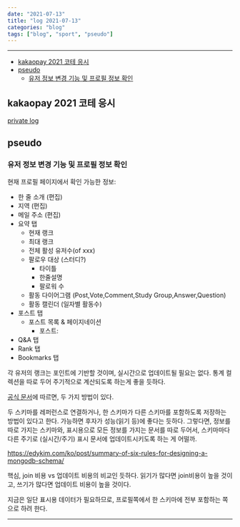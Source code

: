 ```yaml
---
date: "2021-07-13"
title: "log 2021-07-13"
categories: "blog"
tags: ["blog", "sport", "pseudo"]
---
```


----------

- [kakaopay 2021 코테 응시](#kakaopay-2021-코테-응시)
- [pseudo](#pseudo)
  - [유저 정보 변경 기능 및 프로필 정보 확인](#유저-정보-변경-기능-및-프로필-정보-확인)

## kakaopay 2021 코테 응시

[private log](./2021-07-13-p.md)

## pseudo

### 유저 정보 변경 기능 및 프로필 정보 확인

현재 프로필 페이지에서 확인 가능한 정보:

- 한 줄 소개 (편집)
- 지역 (편집)
- 메일 주소 (편집)
- 요약 탭
  - 현재 랭크
  - 최대 랭크
  - 전체 활성 유저수(of xxx)
  - 팔로우 대상 (스터디?)
    - 타이틀
    - 한줄설명
    - 팔로워 수
  - 활동 다이어그램 (Post,Vote,Comment,Study Group,Answer,Question)
  - 활동 캘린더 (일자별 활동수)
- 포스트 탭
  - 포스트 목록 & 페이지네이션
    - 포스트:
- Q\&A 탭
- Rank 탭
- Bookmarks 탭

각 유저의 랭크는 포인트에 기반할 것이며, 실시간으로 업데이트될 필요는 없다.
통계 컬렉션을 따로 두어 주기적으로 계산되도록 하는게 좋을 듯하다.

[공식 문서](https://docs.mongodb.com/manual/tutorial/model-referenced-one-to-many-relationships-between-documents/)에 따르면, 두 가지 방법이 있다.

두 스키마를 레퍼런스로 연결하거나, 한 스키마가 다른 스키마를 포함하도록 저장하는 방법이 있다고 한다. 가능하면 후자가 성능(읽기 등)에 좋다는 듯하다.
그렇다면, 정보를 따로 가지는 스키마와, 표시용으로 모든 정보를 가지는 문서를 따로 두어서, 스키마마다 다른 주기로 (실시간/주기) 표시 문서에 업데이트시키도록 하는 게 어떨까.

<https://edykim.com/ko/post/summary-of-six-rules-for-designing-a-mongodb-schema/>

핵심, join 비용 vs 업데이트 비용의 비교인 듯하다.
읽기가 많다면 join비용이 높을 것이고, 쓰기가 많다면 업데이트 비용이 높을 것이다.

지금은 일단 표시용 데이터가 필요하므로, 프로필쪽에서 한 스키마에 전부 포함하는 쪽으로 하려 한다.

----------
